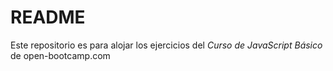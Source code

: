 # README
Este repositorio es para alojar los ejercicios del *Curso de JavaScript Básico* de open-bootcamp.com
